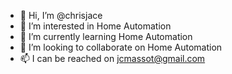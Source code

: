 - 👋 Hi, I’m @chrisjace
- 👀 I’m interested in Home Automation
- 🌱 I’m currently learning Home Automation
- 💞️ I’m looking to collaborate on Home Automation
- 📫 I can be reached on jcmassot@gmail.com

<!---
chrisjace/chrisjace is a ✨ special ✨ repository because its `README.md` (this file) appears on your GitHub profile.
You can click the Preview link to take a look at your changes.
--->
